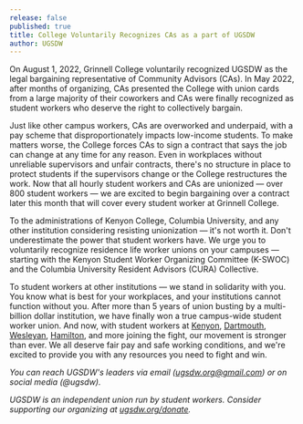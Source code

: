 ```yaml
---
release: false
published: true
title: College Voluntarily Recognizes CAs as a part of UGSDW
author: UGSDW
---
```

On August 1, 2022, Grinnell College voluntarily recognized UGSDW as the legal bargaining representative of Community Advisors (CAs). In May 2022, after months of organizing, CAs presented the College with union cards from a large majority of their coworkers and CAs were finally recognized as student workers who deserve the right to collectively bargain. 

Just like other campus workers, CAs are overworked and underpaid, with a pay scheme that disproportionately impacts low-income students. To make matters worse, the College forces CAs to sign a contract that says the job can change at any time for any reason. Even in workplaces without unreliable supervisors and unfair contracts, there's no structure in place to protect students if the supervisors change or the College restructures the work. Now that all hourly student workers and CAs are unionized — over 800 student workers — we are excited to begin bargaining over a contract later this month that will cover every student worker at Grinnell College.

To the administrations of Kenyon College, Columbia University, and any other institution considering resisting unionization — it's not worth it. Don't underestimate the power that student workers have. We urge you to voluntarily recognize residence life worker unions on your campuses — starting with the Kenyon Student Worker Organizing Committee (K-SWOC) and the Columbia University Resident Advisors (CURA) Collective.

To student workers at other institutions — we stand in solidarity with you. You know what is best for your workplaces, and your institutions cannot function without you.  After more than 5 years of union busting by a multi-billion dollar institution, we have finally won a true campus-wide student worker union. And now, with student workers at [Kenyon](http://kswoc.org), [Dartmouth](https://www.swcdartmouth.com/), [Wesleyan](https://twitter.com/wes_use?lang=en), [Hamilton](https://twitter.com/HUSAW_), and more joining the fight, our movement is stronger than ever. We all deserve fair pay and safe working conditions, and we're excited to provide you with any resources you need to fight and win. 

*You can reach UGSDW's leaders via email (ugsdw.org@gmail.com) or on social media (@ugsdw).*

*UGSDW is an independent union run by student workers. Consider supporting our organizing at [ugsdw.org/donate](www.ugsdw.org/donate).*
